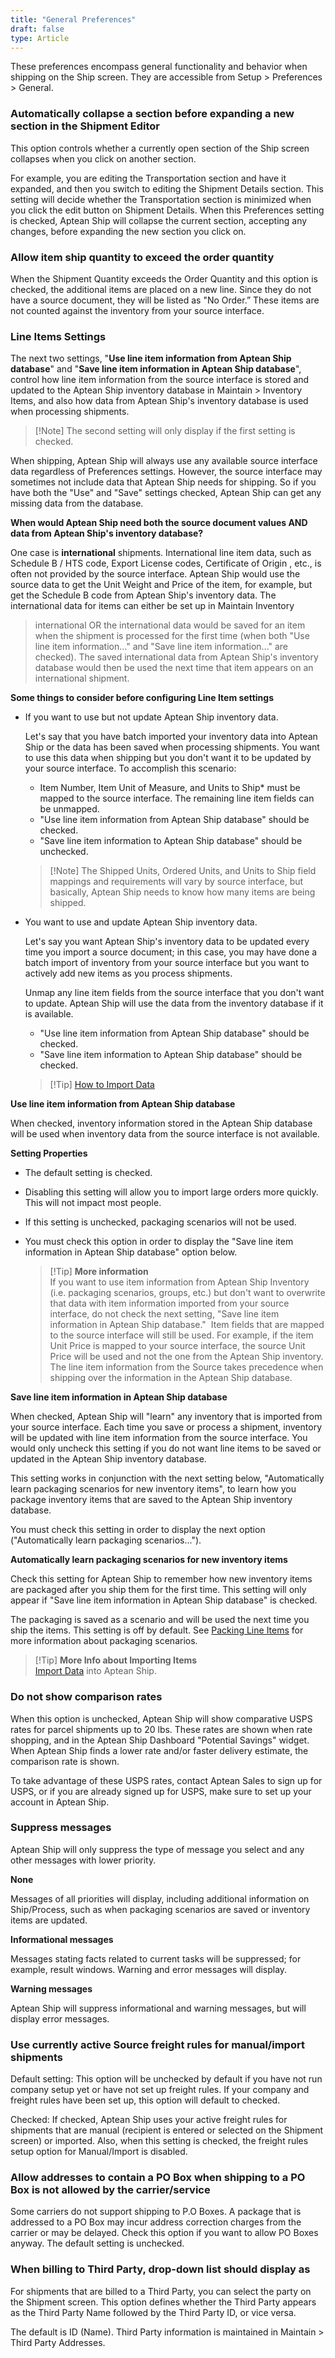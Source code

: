 ```yaml
---
title: "General Preferences"
draft: false
type: Article
---
```


These preferences encompass general functionality and behavior when shipping on the Ship screen. They are accessible from Setup > Preferences > General.
### Automatically collapse a section before expanding a new section in the Shipment Editor


This option controls whether a currently open section of the Ship screen collapses when you click on another section.

For example, you are editing the Transportation section and have it expanded, and then you switch to editing the Shipment Details section. This setting will decide whether the Transportation section is minimized when you click the edit button on Shipment Details. When this Preferences setting is checked, Aptean Ship will collapse the current section, accepting any changes, before expanding the new section you click on.
### Allow item ship quantity to exceed the order quantity


When the Shipment Quantity exceeds the Order Quantity and this option is checked,
the additional items are placed on a new line. Since they do not have a source document, they will be listed as "No Order.” These items are not counted against the inventory from your source interface.
### Line Items Settings


The next two settings, "**Use line item information from Aptean Ship database**" and "**Save line item information in Aptean Ship database**", control how line item information from the source interface is stored and updated to the Aptean Ship inventory database in Maintain > Inventory Items, and also how data from Aptean Ship's inventory database is used when processing shipments.

>[!Note] The second setting will only display if the first setting is checked.

When shipping, Aptean Ship will always use any available source interface data regardless of Preferences settings. However, the source interface may sometimes not include data that Aptean Ship needs for shipping. So if you have both the "Use" and "Save" settings checked, Aptean Ship can get any missing data from the database.

**When would Aptean Ship need both the source document values AND data from Aptean Ship's inventory database?**


One case is **international** shipments. International line item data, such as Schedule
B / HTS code, Export License codes, Certificate of Origin , etc., is often not provided
by the source interface. Aptean Ship would use the source data to get the Unit Weight and
Price of the item, for example, but get the Schedule B code from Aptean Ship's inventory
data. The international data for items can either be set up in Maintain Inventory
> international OR the international data would be saved for an item when the
shipment is processed for the first time (when both "Use line item information..."
and "Save line item information..." are checked). The saved international data from
Aptean Ship's inventory database would then be used the next time that item appears
on an international shipment.

**Some things to consider before configuring Line Item settings**

- If you want to use but not update Aptean Ship inventory data.

    Let's say that you have batch imported your inventory data into Aptean Ship or the data
has been saved when processing shipments. You want to use this data when shipping
but you don't want it to be updated by your source interface. To accomplish this
scenario:
    * Item Number, Item Unit of Measure, and Units to Ship* must be mapped to the source interface. The remaining line item fields can be unmapped.
    * "Use line item information from Aptean Ship database" should be checked.
    * "Save line item information to Aptean Ship database" should be unchecked.


    >[!Note]  The Shipped Units, Ordered Units, and Units to Ship field mappings and requirements will vary by source interface, but basically, Aptean Ship needs to know how many items are being shipped.

- You want to use and update Aptean Ship inventory data.

    Let's say you want Aptean Ship's inventory data to be updated every time you import
a source document; in this case, you may have done a batch import of inventory
from your source interface but you want to actively add new items as you process
shipments.

    Unmap any line item fields from the source interface that you don't want to update.
Aptean Ship will use the data from the inventory database if it is available.
    * "Use line item information from Aptean Ship database" should be checked.
    * "Save line item information to Aptean Ship database" should be checked.


    >[!Tip] [How to Import Data](import-data.md)

**Use line item information from Aptean Ship database**


When checked, inventory information stored in the Aptean Ship database will be used
when inventory data from the source interface is not available.

**Setting Properties**


* The default setting is checked.
* Disabling this setting will allow you to import large orders more quickly. This will
not impact most people.
* If this setting is unchecked, packaging scenarios will not be used.
* You must check this option in order to display the "Save line item information in Aptean Ship database" option below.


    >[!Tip] **More information**
    <br>If you want to use item information from Aptean Ship Inventory (i.e. packaging scenarios, groups, etc.) but don't want to overwrite that data with item information imported from your source interface, do not check the next setting, "Save line item information in Aptean Ship database."  Item fields that are mapped to the source interface will still be used. For example, if the item Unit Price is mapped to your source interface, the source Unit Price will be used and not the one from the Aptean Ship inventory. The line item information from the Source takes precedence when shipping over the information in the Aptean Ship database.

**Save line item information in Aptean Ship database**


When checked, Aptean Ship will "learn" any inventory that is imported from your source
interface. Each time you save or process a shipment, inventory will be updated with
line item information from the source interface. You would only uncheck this setting
if you do not want line items to be saved or updated in the Aptean Ship inventory database.

This setting works in conjunction with the next setting below, "Automatically learn
packaging scenarios for new inventory items", to learn how you package inventory items that are saved to the Aptean Ship inventory database.

You must check this setting in order to display the next option ("Automatically learn packaging scenarios...").

**Automatically learn packaging scenarios for new inventory items**


Check this setting for Aptean Ship to remember how new inventory items are packaged
after you ship them for the first time. This setting will only appear if "Save line item information in Aptean Ship database" is checked.

The packaging is saved as a scenario and will be used the next time you ship the items. This setting is off by default. See [Packing Line Items](packing-line-items.md) for more information about packaging scenarios.

>[!Tip] **More Info about Importing Items** <br>[Import Data](import-data.md) into Aptean Ship.

### Do not show comparison rates


When this option is unchecked, Aptean Ship will show comparative USPS rates for parcel
shipments up to 20 lbs. These rates are shown when rate shopping, and in the Aptean Ship Dashboard "Potential Savings" widget. When Aptean Ship finds a lower rate and/or faster delivery estimate, the comparison rate is shown.

To take advantage of these USPS rates, contact Aptean Sales to sign up for
USPS, or if you are already signed up for USPS, make sure to set up your account in Aptean Ship.
### Suppress messages


Aptean Ship will only suppress the type of message you select and any other messages with lower priority.

**None**

Messages of all priorities will display, including additional information on Ship/Process, such as when packaging scenarios are saved or inventory items are updated.

**Informational messages**


Messages stating facts related to current tasks will be suppressed; for example, result windows. Warning and error messages will display.

**Warning messages**


Aptean Ship will suppress informational and warning messages, but will display error messages.
### Use currently active Source freight rules for manual/import shipments


Default setting: This option will be unchecked by default if you have not run company setup yet or have not set up freight rules. If your company and freight rules have been set up, this option will default to checked.

Checked: If checked, Aptean Ship uses your active freight rules for shipments that are manual (recipient is entered or selected on the Shipment screen) or imported. Also, when this setting is checked, the freight rules setup option for Manual/Import is disabled.
### Allow addresses to contain a PO Box when shipping to a PO Box is not allowed by the carrier/service


Some carriers do not support shipping to P.O Boxes. A package that is addressed to a PO Box may incur address correction charges from the carrier or may be delayed.
Check this option if you want to allow PO Boxes anyway. The default setting is unchecked.
### When billing to Third Party, drop-down list should display as


For shipments that are billed to a Third Party, you can select the party on the Shipment screen. This option defines whether the Third Party appears as the Third Party Name followed by the Third Party ID, or vice versa.

The default is ID (Name). Third Party information is maintained in Maintain > Third Party Addresses.

